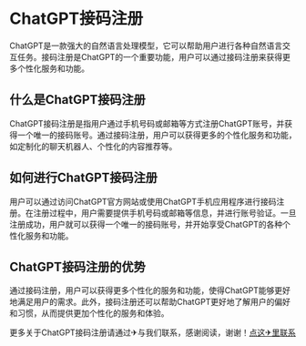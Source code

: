 # ChatGPT接码注册

ChatGPT是一款强大的自然语言处理模型，它可以帮助用户进行各种自然语言交互任务。接码注册是ChatGPT的一个重要功能，用户可以通过接码注册来获得更多个性化服务和功能。

## 什么是ChatGPT接码注册

ChatGPT接码注册是指用户通过手机号码或邮箱等方式注册ChatGPT账号，并获得一个唯一的接码账号。通过接码注册，用户可以获得更多的个性化服务和功能，如定制化的聊天机器人、个性化的内容推荐等。

## 如何进行ChatGPT接码注册

用户可以通过访问ChatGPT官方网站或使用ChatGPT手机应用程序进行接码注册。在注册过程中，用户需要提供手机号码或邮箱等信息，并进行账号验证。一旦注册成功，用户就可以获得一个唯一的接码账号，并开始享受ChatGPT的各种个性化服务和功能。

## ChatGPT接码注册的优势

通过接码注册，用户可以获得更多个性化的服务和功能，使得ChatGPT能够更好地满足用户的需求。此外，接码注册还可以帮助ChatGPT更好地了解用户的偏好和习惯，从而提供更加个性化的服务和体验。

更多关于ChatGPT接码注册请通过✈与我们联系，感谢阅读，谢谢！[点这✈里联系](https://d.k02.cc)